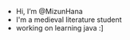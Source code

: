 - Hi, I’m @MizunHana
- I'm a medieval literature student
- working on learning java :]
  
  

<!---
MizunHana/MizunHana is a ✨ special ✨ repository because its `README.md` (this file) appears on your GitHub profile.
You can click the Preview link to take a look at your changes.
--->
